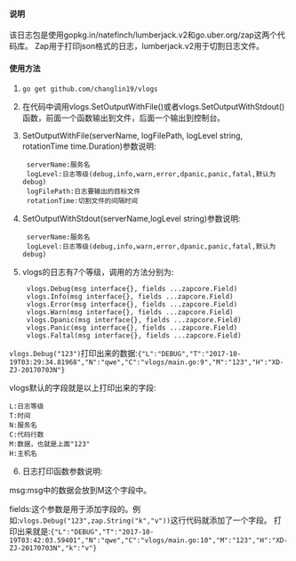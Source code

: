 #### 说明

该日志包是使用gopkg.in/natefinch/lumberjack.v2和go.uber.org/zap这两个代码库。
Zap用于打印json格式的日志，lumberjack.v2用于切割日志文件。

#### 使用方法

1. `go get github.com/changlin19/vlogs`

2. 在代码中调用vlogs.SetOutputWithFile()或者vlogs.SetOutputWithStdout()函数，前面一个函数输出到文件，后面一个输出到控制台。

3. SetOutputWithFile(serverName, logFilePath, logLevel string, rotationTime time.Duration)参数说明:

        serverName:服务名
        logLevel:日志等级(debug,info,warn,error,dpanic,panic,fatal,默认为debug)
        logFilePath:日志要输出的目标文件
        rotationTime:切割文件的间隔时间


4. SetOutputWithStdout(serverName,logLevel string)参数说明:

        serverName:服务名
        logLevel:日志等级(debug,info,warn,error,dpanic,panic,fatal,默认为debug)

5. vlogs的日志有7个等级，调用的方法分别为:

        vlogs.Debug(msg interface{}, fields ...zapcore.Field)
        vlogs.Info(msg interface{}, fields ...zapcore.Field)
        vlogs.Error(msg interface{}, fields ...zapcore.Field)
        vlogs.Warn(msg interface{}, fields ...zapcore.Field)
        vlogs.Dpanic(msg interface{}, fields ...zapcore.Field)
        vlogs.Panic(msg interface{}, fields ...zapcore.Field)
        vlogs.Faltal(msg interface{}, fields ...zapcore.Field)

`vlogs.Debug("123")`打印出来的数据:`{"L":"DEBUG","T":"2017-10-19T03:29:34.81968","N":"qwe","C":"vlogs/main.go:9","M":"123","H":"XD-ZJ-20170703N"}`

vlogs默认的字段就是以上打印出来的字段:

    L:日志等级
    T:时间
    N:服务名
    C:代码行数
    M:数据，也就是上面"123"
    H:主机名


6. 日志打印函数参数说明:

msg:msg中的数据会放到M这个字段中。

fields:这个参数是用于添加字段的。例如:`vlogs.Debug("123",zap.String("k","v"))`这行代码就添加了一个字段。
打印出来就是:`{"L":"DEBUG","T":"2017-10-19T03:42:03.59401","N":"qwe","C":"vlogs/main.go:10","M":"123","H":"XD-ZJ-20170703N","k":"v"}`
